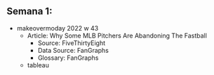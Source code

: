 ## Semana 1:

- makeovermoday 2022 w 43
     - Article: Why Some MLB Pitchers Are Abandoning The Fastball
          - Source: FiveThirtyEight
          - Data Source: FanGraphs
          - Glossary: FanGraphs
     - tableau

